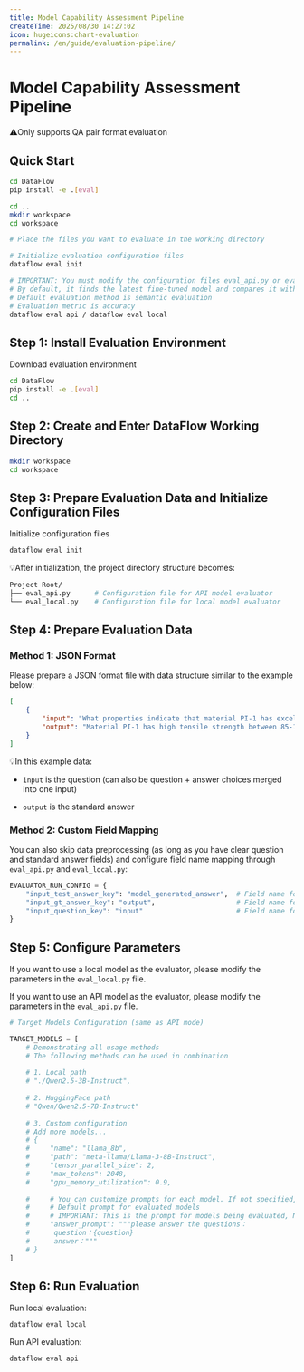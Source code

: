 ```yaml
---
title: Model Capability Assessment Pipeline
createTime: 2025/08/30 14:27:02
icon: hugeicons:chart-evaluation
permalink: /en/guide/evaluation-pipeline/
---
```


# Model Capability Assessment Pipeline

⚠️Only supports QA pair format evaluation

## Quick Start
```bash
cd DataFlow
pip install -e .[eval]

cd ..
mkdir workspace
cd workspace

# Place the files you want to evaluate in the working directory

# Initialize evaluation configuration files
dataflow eval init

# IMPORTANT: You must modify the configuration files eval_api.py or eval_local.py
# By default, it finds the latest fine-tuned model and compares it with its base model
# Default evaluation method is semantic evaluation
# Evaluation metric is accuracy
dataflow eval api / dataflow eval local
```



## Step 1: Install Evaluation Environment

Download evaluation environment
```bash
cd DataFlow
pip install -e .[eval]
cd ..
```



## Step 2: Create and Enter DataFlow Working Directory

```bash
mkdir workspace
cd workspace
```



## Step 3: Prepare Evaluation Data and Initialize Configuration Files

Initialize configuration files
```bash
dataflow eval init
```

💡After initialization, the project directory structure becomes:
```bash
Project Root/
├── eval_api.py      # Configuration file for API model evaluator
└── eval_local.py    # Configuration file for local model evaluator
```



## Step 4: Prepare Evaluation Data

### Method 1: JSON Format

Please prepare a JSON format file with data structure similar to the example below:
```json
[
    {
        "input": "What properties indicate that material PI-1 has excellent processing characteristics during manufacturing processes?",
        "output": "Material PI-1 has high tensile strength between 85-105 MPa.\nPI-1 exhibits low melt viscosity below 300 Pa·s indicating good flowability.\n\nThe combination of its high tensile strength and low melt viscosity indicates that it can be easily processed without breaking during manufacturing."
    }
]
```

💡In this example data:
- `input` is the question (can also be question + answer choices merged into one input)

- `output` is the standard answer

  

### Method 2: Custom Field Mapping

You can also skip data preprocessing (as long as you have clear question and standard answer fields) and configure field name mapping through `eval_api.py` and `eval_local.py`:
```python
EVALUATOR_RUN_CONFIG = {
    "input_test_answer_key": "model_generated_answer",  # Field name for model-generated answers
    "input_gt_answer_key": "output",                    # Field name for standard answers (from original data)
    "input_question_key": "input"                       # Field name for questions (from original data)
}
```



## Step 5: Configure Parameters

If you want to use a local model as the evaluator, please modify the parameters in the `eval_local.py` file.

If you want to use an API model as the evaluator, please modify the parameters in the `eval_api.py` file.
```python
# Target Models Configuration (same as API mode)

TARGET_MODELS = [
    # Demonstrating all usage methods
    # The following methods can be used in combination
    
    # 1. Local path
    # "./Qwen2.5-3B-Instruct",
    
    # 2. HuggingFace path
    # "Qwen/Qwen2.5-7B-Instruct"
    
    # 3. Custom configuration
    # Add more models...
    # {
    #     "name": "llama_8b",
    #     "path": "meta-llama/Llama-3-8B-Instruct",
    #     "tensor_parallel_size": 2,
    #     "max_tokens": 2048,
    #     "gpu_memory_utilization": 0.9,
    
    #     # You can customize prompts for each model. If not specified, defaults to the template in build_prompt function.
    #     # Default prompt for evaluated models
    #     # IMPORTANT: This is the prompt for models being evaluated, NOT for the judge model!!!
    #     "answer_prompt": """please answer the questions：
    #      question：{question}
    #      answer："""
    # }
]
```



## Step 6: Run Evaluation

Run local evaluation:
```bash
dataflow eval local
```

Run API evaluation:
```bash
dataflow eval api
```